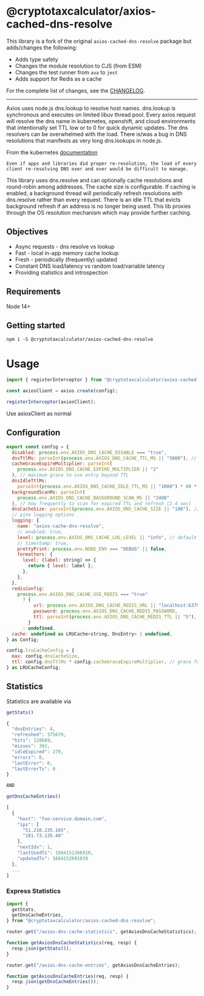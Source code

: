 # @cryptotaxcalculator/axios-cached-dns-resolve

This library is a fork of the original `axios-cached-dns-resolve` package but adds/changes the following:

- Adds type safety
- Changes the module resolution to CJS (from ESM)
- Changes the test runner from `ava` to `jest`
- Adds support for Redis as a cache

For the complete list of changes, see the [CHANGELOG](CHANGELOG.md).

---

Axios uses node.js dns.lookup to resolve host names.
dns.lookup is synchronous and executes on limited libuv thread pool.
Every axios request will resolve the dns name in kubernetes, openshift, and cloud environments that intentionally set TTL low or to 0 for quick dynamic updates.
The dns resolvers can be overwhelmed with the load.
There is/was a bug in DNS resolutions that manifests as very long dns.lookups in node.js.

From the kubernetes [documentation](https://kubernetes.io/docs/concepts/services-networking/service/#why-not-use-round-robin-dns)

```
Even if apps and libraries did proper re-resolution, the load of every client re-resolving DNS over and over would be difficult to manage.
```

This library uses dns.resolve and can optionally cache resolutions and round-robin among addresses. The cache size is configurable.
If caching is enabled, a background thread will periodically refresh resolutions with dns.resolve rather than every request.
There is an idle TTL that evicts background refresh if an address is no longer being used.
This lib proxies through the OS resolution mechanism which may provide further caching.

## Objectives

- Async requests - dns resolve vs lookup
- Fast - local in-app memory cache lookup
- Fresh - periodically (frequently) updated
- Constant DNS load/latency vs random load/variable latency
- Providing statistics and introspection

## Requirements

Node 14+

## Getting started

```console
npm i -S @cryptotaxcalculator/axios-cached-dns-resolve
```

# Usage

```javascript
import { registerInterceptor } from "@cryptotaxcalculator/axios-cached-dns-resolve";

const axiosClient = axios.create(config);

registerInterceptor(axiosClient);
```

Use axiosClient as normal

## Configuration

```javascript
export const config = {
  disabled: process.env.AXIOS_DNS_CACHE_DISABLE === "true",
  dnsTtlMs: parseInt(process.env.AXIOS_DNS_CACHE_TTL_MS || "5000"), // when to refresh actively used dns entries (5 sec)
  cacheGraceExpireMultiplier: parseInt(
    process.env.AXIOS_DNS_CACHE_EXPIRE_MULTIPLIER || "2"
  ), // maximum grace to use entry beyond TTL
  dnsIdleTtlMs:
    parseInt(process.env.AXIOS_DNS_CACHE_IDLE_TTL_MS || "1000") * 60 * 60, // when to remove entry entirely if not being used (1 hour)
  backgroundScanMs: parseInt(
    process.env.AXIOS_DNS_CACHE_BACKGROUND_SCAN_MS || "2400"
  ), // how frequently to scan for expired TTL and refresh (2.4 sec)
  dnsCacheSize: parseInt(process.env.AXIOS_DNS_CACHE_SIZE || "100"), // maximum number of entries to keep in cache
  // pino logging options
  logging: {
    name: "axios-cache-dns-resolve",
    // enabled: true,
    level: process.env.AXIOS_DNS_CACHE_LOG_LEVEL || "info", // default 'info' others trace, debug, info, warn, error, and fatal
    // timestamp: true,
    prettyPrint: process.env.NODE_ENV === "DEBUG" || false,
    formatters: {
      level: (label: string) => {
        return { level: label };
      },
    },
  },
  redisConfig:
    process.env.AXIOS_DNS_CACHE_USE_REDIS === "true"
      ? {
          url: process.env.AXIOS_DNS_CACHE_REDIS_URL || "localhost:6379",
          password: process.env.AXIOS_DNS_CACHE_REDIS_PASSWORD,
          ttl: parseInt(process.env.AXIOS_DNS_CACHE_REDIS_TTL || "5"), // default 5 seconds
        }
      : undefined,
  cache: undefined as LRUCache<string, DnsEntry> | undefined,
} as Config;

config.lruCacheConfig = {
  max: config.dnsCacheSize,
  ttl: config.dnsTtlMs * config.cacheGraceExpireMultiplier, // grace for refresh
} as LRUCacheConfig;
```

## Statistics

Statistics are available via

```javascript
getStats()

{
  "dnsEntries": 4,
  "refreshed": 375679,
  "hits": 128689,
  "misses": 393,
  "idleExpired": 279,
  "errors": 0,
  "lastError": 0,
  "lastErrorTs": 0
}

AND

getDnsCacheEntries()

[
  {
    "host": "foo-service.domain.com",
    "ips": [
      "51.210.235.165",
      "181.73.135.40"
    ],
    "nextIdx": 1,
    "lastUsedTs": 1604151366910,
    "updatedTs": 1604152691039
  },
  ...
]
```

### Express Statistics

```javascript
import {
  getStats,
  getDnsCacheEntries,
} from "@cryptotaxcalculator/axios-cached-dns-resolve";

router.get("/axios-dns-cache-statistics", getAxiosDnsCacheStatistics);

function getAxiosDnsCacheStatistics(req, resp) {
  resp.json(getStats());
}

router.get("/axios-dns-cache-entries", getAxiosDnsCacheEntries);

function getAxiosDnsCacheEntries(req, resp) {
  resp.json(getDnsCacheEntries());
}
```
